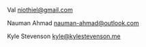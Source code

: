 Val <niothiel@gmail.com>

Nauman Ahmad <nauman-ahmad@outlook.com>

Kyle Stevenson <kyle@kylestevenson.me>
